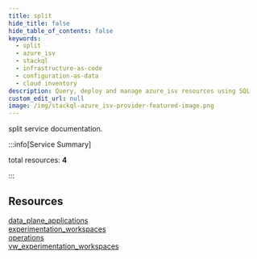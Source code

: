 ```yaml
---
title: split
hide_title: false
hide_table_of_contents: false
keywords:
  - split
  - azure_isv
  - stackql
  - infrastructure-as-code
  - configuration-as-data
  - cloud inventory
description: Query, deploy and manage azure_isv resources using SQL
custom_edit_url: null
image: /img/stackql-azure_isv-provider-featured-image.png
---
```


split service documentation.

:::info[Service Summary]

total resources: __4__  

:::

## Resources
<div class="row">
<div class="providerDocColumn">
<a href="/services/split/data_plane_applications/">data_plane_applications</a><br />
<a href="/services/split/experimentation_workspaces/">experimentation_workspaces</a>
</div>
<div class="providerDocColumn">
<a href="/services/split/operations/">operations</a><br />
<a href="/services/split/vw_experimentation_workspaces/">vw_experimentation_workspaces</a>
</div>
</div>